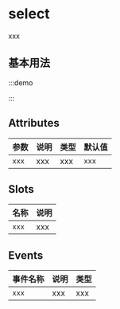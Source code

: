 # select

xxx

## 基本用法

:::demo



:::

## Attributes

| 参数  | 说明 | 类型 | 默认值 | 
| ----- | ---- | ---- | ------ | 
| `xxx` | xxx  | xxx  | `xxx`  | 

## Slots

| 名称  | 说明 |
| ----- | ---- |
| `xxx` | xxx  |

## Events

| 事件名称 | 说明 | 类型 |
| -------- | ---- | -------- |
| `xxx`    | xxx  | xxx      |
